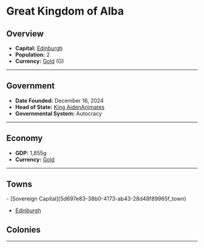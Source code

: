 <!--UNDEDITED FILE, remove this entire line if this file has been edited!-->
# <!--NAME-->Great Kingdom of Alba<!--NAME-->

## Overview

- **Capital:** <!--CAPITAL_LINK-->[Edinburgh](7bea6c1a-fcc7-4e6b-9287-cc147cb3dc02_town)<!--CAPITAL_LINK-->
- **Population:** <!--POPULATION-->2<!--POPULATION-->
- **Currency:** <!--CURRENCY_LINK-->[Gold](Gold_currency)<!--CURRENCY_LINK--> (<!--CURRENCY_ABV-->G<!--CURRENCY_ABV-->)

---

## Government

- **Date Founded:** <!--FOUNDED-->December 16, 2024<!--FOUNDED-->
- **Head of State:** <!--LEADER_TITLE_LINK-->[King AidenAnimates](AidenAnimates_user)<!--LEADER_TITLE_LINK-->
- **Governmental System:** <!--GOVERNMENT-->Autocracy<!--GOVERNMENT-->

---

## Economy

- **GDP:** <!--GDP-->1,855g<!--GDP-->
- **Currency:** <!--CURRENCY_LINK-->[Gold](Gold_currency)<!--CURRENCY_LINK-->

---

## Towns

<!--TOWNS-->- [Sovereign Capital](5d697e83-38b0-4173-ab43-28d48f89965f_town)
- [Edinburgh](7bea6c1a-fcc7-4e6b-9287-cc147cb3dc02_town)<!--TOWNS-->

## Colonies

<!--COLONIES--><!--COLONIES-->

---